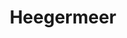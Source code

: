 ---
_schema: default
title: Heegermeer
description: Mooie dagroute over de Friese meren.
tijd: ± 6 uren
prijs: '360'
route_url: >-
  https://www.google.com/maps/d/edit?mid=1k_uJP450p4sqYspFMrvgygvv9dfj8S1c&amp;z=11
omgeving:
  - bolsward
  - tjerkwerd
  - parrega
  - workum
  - gaastmeer
  - heeg
  - ijlst
  - oosthem
  - abbegaasterketting
  - wolsum
sloepen:
  - Beenakker
---